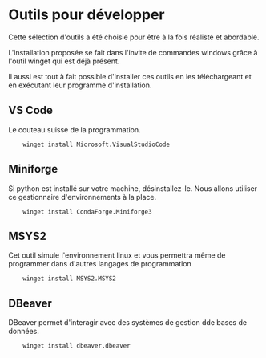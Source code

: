 # Outils pour développer

Cette sélection d'outils a été choisie pour être à la fois réaliste et abordable. 

L'installation proposée se fait dans l'invite de commandes windows grâce à l'outil winget qui est déjà présent.

Il aussi est tout à fait possible d'installer ces outils en les téléchargeant et en exécutant leur programme d'installation. 


## VS Code

Le couteau suisse de la programmation.

```shell
    winget install Microsoft.VisualStudioCode
```

## Miniforge
Si python est installé sur votre machine, désinstallez-le.
Nous allons utiliser ce gestionnaire d'environnements à la place.

```shell
    winget install CondaForge.Miniforge3
```

## MSYS2
Cet outil simule l'environnement linux et vous permettra même de programmer dans d'autres langages de programmation
```shell
    winget install MSYS2.MSYS2
```

## DBeaver
DBeaver permet d'interagir avec des systèmes de gestion dde bases de données.

```shell
    winget install dbeaver.dbeaver
```




